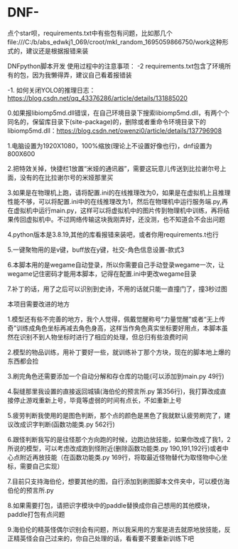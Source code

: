 # DNF-

点个star呗，requirements.txt中有些包有问题，比如那几个file:///C:/b/abs_edwkj1_069/croot/mkl_random_1695059866750/work这种形式的，建议还是根据报错来装

DNFpython脚本开发
使用过程中的注意事项：
-2 requirements.txt包含了环境所有的包，因为我懒得弄，建议自己看着报错装

-1. 如何关闭YOLO的推理日志：https://blog.csdn.net/qq_43376286/article/details/131885020

0.如果报libiomp5md.dll错误，在自己环境目录下搜索libiomp5md.dll，有两个个同名的，保留库目录下(site-package)的，删除或者重命令环境目录下的libiomp5md.dll：https://blog.csdn.net/owenzi0/article/details/137796908

1.电脑设置为1920X1080，100%缩放(理论上不设置好像也行)，dnf设置为800X600

2.把特效关掉，快捷栏1放置“米娅的通讯器”，需要这玩意儿传送到比拉谢尔号上面，没有的在比拉谢尔号的米娅那里买

3.如果是在物理机上跑，请将配置.ini的在线推理改为0，如果是在虚拟机上且推理性能不够，可以将配置.ini中的在线推理改为1，然后在物理机中运行服务端.py,再在虚拟机中运行main.py，这样可以将虚拟机中的图片传到物理机中训练，再将结果传回虚拟机中。不过网络传输这块我刚弄好，还没测，也不知道会不会出问题

4.python版本是3.8.19,其他的库看报错来装吧，或者你用requirements.t也行

5.一键聚物用的是v键，buff放在y键，社交-角色信息设置-款式3

6.本脚本用的是wegame自动登录，所以你需要自己手动登录wegame一次，让wegame记住密码才能用本脚本，记得在配置.ini中更改wegame目录

7.补丁的话，用了之后可以识别到史诗，不用的话就只能一直撞门了，撞3秒过图

本项目需要改进的地方

1.模型还有些不完善的地方，我个人觉得，佩戴觉醒称号“力量觉醒”或者“无上传奇”训练成角色坐标再减去角色身高，这样当作角色真实坐标要好用点，本脚本虽然在识别不到人物坐标时进行了相应的处理，但总归有些浪费时间

2.模型的物品训练，用补丁要好一些，就训练补丁那个方块，现在的脚本地上爆的东西都会捡

3.刷完角色还需要添加一个自动分解和存仓库的功能(可以添加到main.py 49行)

4.裂缝那里我设置的直接返回城镇(海伯伦的预言所.py 第356行)，我打算改成直接停止游戏重新上号，毕竟等虚弱的时间有点长，不如重新上号

5.疲劳判断我使用的是图色判断，那个点的颜色是黑色了我就默认疲劳刷完了，建议改成识字判断(函数功能类.py 562行)

6.跟怪判断我写的是往怪那个方向跑的时候，边跑边放技能，如果你改成了我1，2所说的模型，可以考虑改成跑到怪附近(删除函数功能类.py 190,191,192行)或者中心点附近再放技能（在函数功能类.py 169行，将取最近怪物替代为取怪物中心坐标，需要自己实现）

7.目前只支持海伯伦，想要其他的图，自行添加到刷图脚本文件夹中，可以模仿海伯伦的预言所.py

8.如果需要打包，请把识字模块中的paddle替换成你自己想用的其他模块，paddle打包有点问题

9.海伯伦的精英怪偶尔识别会有问题，所以我采用的方案是进去就原地放技能，反正精英怪会自己过来的，你自己处理的话，看看要不要重新训练下吧
